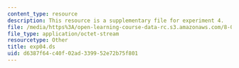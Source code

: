 ```yaml
---
content_type: resource
description: This resource is a supplementary file for experiment 4.
file: /media/https%3A/open-learning-course-data-rc.s3.amazonaws.com/8-02t-electricity-and-magnetism-spring-2005/d6387f64c40f02ad339952e72b75f801_exp04.ds
file_type: application/octet-stream
resourcetype: Other
title: exp04.ds
uid: d6387f64-c40f-02ad-3399-52e72b75f801
---
```

